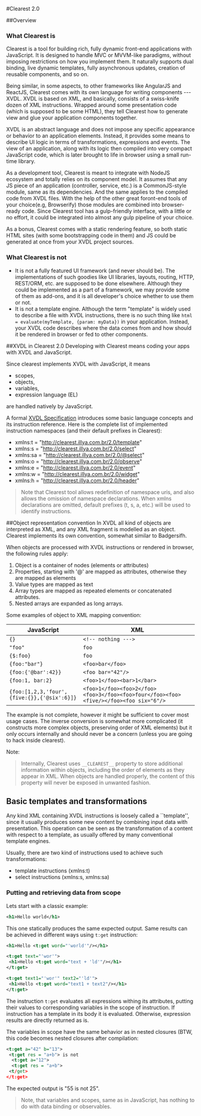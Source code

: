#Clearest 2.0

##Overview
### What Clearest is
Clearest is a tool for building rich, fully dynamic front-end applications with JavaScript. It is designed to handle MVC or MVVM-like paradigms, without imposing restrictions on how you implement them. It naturally supports dual binding, live dynamic templates, fully asynchronous updates, creation of reusable components, and so on. 

Being similar, in some aspects, to other frameworks like AngularJS and ReactJS, Clearest comes with its own language for writing components --- XVDL. XVDL is based on XML, and basically, consists of a swiss-knife dozen of XML instructions. Wrapped around some presentation code (which is supposed to be some HTML), they tell Clearest how to generate view and glue your application components together. 

XVDL is an abstract language and does not impose any specific appearance or behavior to an application elements. Instead, it provides some means to describe UI logic in terms of  transformations, expressions and events. The view of an application, along with its logic then compiled into very compact JavaScript code, which is later brought to life in browser using a small run-time library.

As a development tool, Clearest is meant to integrate with NodeJS ecosystem and totally relies on its component model. It assumes that any JS piece of an application (controller, service, etc.) is a CommonJS-style module, same as its dependencies. And the same applies to the compiled code from XVDL files. With the help of the other great foront-end tools of your choice(e.g, Browserify) those modules are combined into browser-ready code. Since Clearest tool has a gulp-friendly interface, with a little or no effort, it could be integrated into almost any gulp pipeline of your choice.

As a bonus, Clearest comes with a static rendering feature, so both static HTML sites (with some bootstrapping code in them) and JS could be generated at once from your XVDL project sources.

### What Clearest is not
* It is not a fully featured UI framework (and never should be). The implementations of such goodies like UI libraries, layouts, routing, HTTP, REST/ORM, etc. are supposed to be done elsewhere. Although they could be implemented as a part of a framework, we may provide some of them as add-ons, and it is all developer's choice whether to use them or not.
* It is not a template engine. Although the term "template" is widely used to describe a file with XVDL instructions, there is no such thing like 
```html = evaluate(myTemplate, {param: myData})```
in your application. Instead, your XVDL code describes where the data comes from and how should it be rendered in browser or fed to other components.




##XVDL in Clearest 2.0
Developing with Clearest means coding your apps with XVDL and JavaScript.

Since clearest implements XVDL with JavaScript, it means 

* scopes, 
* objects, 
* variables,
* expression language (EL) 
 
are handled natively by JavaScript. 

A formal [XVDL Specification](xvdl.md) introduces some basic language concepts and its instruction reference. Here is the complete list of implemented instruction namespaces (and their default prefixes in Clearest):

* xmlns:t = "http://clearest.illya.com.br/2.0/template"
* xmlns:s = "http://clearest.illya.com.br/2.0/select"
* xmlns:sa = "http://clearest.illya.com.br/2.0/@select"
* xmlns:o = "http://clearest.illya.com.br/2.0/observe"
* xmlns:e = "http://clearest.illya.com.br/2.0/event"
* xmlns:w = "http://clearest.illya.com.br/2.0/widget"
* xmlns:h = "http://clearest.illya.com.br/2.0/header"

> Note that Clearest tool allows redefinition of namespace uris, and also allows the omission of namespace declarations. When xmlns declarations are omitted, default prefixes (t, s, a, etc.) will be used to identify instructions.

##Object representation convention
In XVDL all kind of objects are interpreted as XML, and any XML fragment is modelled as an object. Clearest implements its own convention, somewhat similar to Badgersifh. 

When objects are processed with XVDL instructions or rendered in browser, the following rules apply:

1. Object is a container of nodes (elements or attributes)  
2. Properties, starting with '@' are mapped as attributes, otherwise they are mapped as elements
3. Value types are mapped as text
4. Array types are mapped as repeated elements or concatenated attributes. 
5. Nested arrays are expanded as long arrays.

Some examples of object to XML mapping convention:


JavaScript | XML
----------|---------
`{}`      | `<!-- nothing --->`
`"foo"`      | `foo`
`{$:foo}`     | `foo`
`{foo:"bar"}` | `<foo>bar</foo>`
`{foo:{'@bar':42}}`|`<foo bar="42"/>`
`{foo:1, bar:2}`|`<foo>1</foo><bar>1</bar>`
`{foo:[1,2,3,'four',{five:{}},{'@six':6}]}`|`<foo>1</foo><foo>2</foo><foo>3</foo><foo>four</foo><foo><five/></foo><foo six="6"/>`


The example is not complete, however it might be sufficient to cover most usage cases. The inverse conversion is somewhat more complicated (it constructs more complex objects, preserving order of XML elements) but it only occurs internally and should never be a concern (unless you are going to hack inside clearest). 

Note:
> Internally, Clearest uses ```__CLEAREST__``` property to store additional information within objects, including the order of elements as they appear in XML. When objects are handled properly, the content of this property will never be exposed in unwanted fashion. 

  
## Basic templates and transformations
Any kind XML containing XVDL instructions is loosely called a ``template'', since it usually produces some new content by combining input data with presentation. This operation can be seen as the transformation of a content with respect to a template, as usually offered by many conventional template engines.

Usually, there are two kind of instructions used to achieve such transformations:

* template instructions (xmlns:t)
* select instructions (xmlns:s, xmlns:sa)

### Putting and retrieving data from scope
Lets start with a classic example:

```xml
<h1>Hello world</h1>
```

This one statically produces the same expected output. 
Same results can be achieved in different ways using ```t:get``` instruction:

```xml
<h1>Hello <t:get word="'world'"/></h1>
```

```xml
<t:get text="'wor'">
 <h1>Hello <t:get word="text + 'ld'"/></h1>
</t:get>
```

```xml
<t:get text1="'wor'" text2="'ld'">
 <h1>Hello <t:get word="text1 + text2"/></h1>
</t:get>
```

The instruction ```t:get``` evaluates all expressions withing its attributes, putting their values to corresponding variables in the scope of instruction. If instruction has a template in its body it is evaluated. Otherwise, expression results are directly returned as is.

The variables in scope have the same behavior as in nested closures (BTW, this code becomes nested closures after compilation:
```xml
<t:get a="42" b="13">
 <t:get res = "a+b"> is not
  <t:get a="12">
  <t:get res = "a+b">
 <t/get>
</t:get>
```
The expected output is "55 is not 25".

> Note, that variables and scopes, same as in JavaScript, has nothing to do with data binding or observables. 









